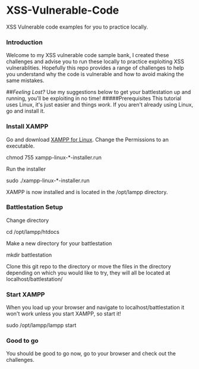# XSS-Vulnerable-Code
XSS Vulnerable code examples for you to practice locally. 

### Introduction
Welcome to my XSS vulnerable code sample bank, I created these challenges and advise you to run these locally to practice exploiting XSS vulnerablities. Hopefully this repo provides a range of challenges to help you understand why the code is vulnerable and how to avoid making the same mistakes. 

##*Feeling Lost?*
Use my suggestions below to get your battlestation up and running, you'll be exploiting in no time! 
#####Prerequisites
This tutorial uses Linux, it's just easier and things *work*. If you aren't already using Linux, go and install it.

### Install XAMPP
Go and download [XAMPP for Linux](https://www.apachefriends.org/download.html).
Change the Permissions to an executable. 

chmod 755 xampp-linux-*-installer.run

Run the installer

sudo ./xampp-linux-*-installer.run

XAMPP is now installed and is located in the /opt/lampp directory.

### Battlestation Setup
Change directory

cd /opt/lampp/htdocs

Make a new directory for your battlestation

mkdir battlestation

Clone this git repo to the directory or move the files in the directory depending on which you would like to try, they will all be located at localhost/battlestation/

### Start XAMPP
When you load up your browser and navigate to localhost/battlestation it won't work unless you start XAMPP, so start it!

sudo /opt/lampp/lampp start

### Good to go
You should be good to go now, go to your browser and check out the challenges. 
